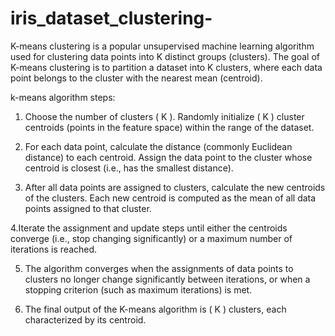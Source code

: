 # iris_dataset_clustering-
K-means clustering is a popular unsupervised machine learning algorithm used for clustering data points into K distinct groups (clusters). The goal of K-means clustering is to partition a dataset into K clusters, where each data point belongs to the cluster with the nearest mean (centroid).

k-means algorithm steps:

1. Choose the number of clusters \( K \).
   Randomly initialize \( K \) cluster centroids (points in the feature space) within the range of the dataset.

2.  For each data point, calculate the distance (commonly Euclidean distance) to each centroid.
    Assign the data point to the cluster whose centroid is closest (i.e., has the smallest distance).

3. After all data points are assigned to clusters, calculate the new centroids of the clusters.
   Each new centroid is computed as the mean of all data points assigned to that cluster.

4.Iterate the assignment and update steps until either the centroids converge (i.e., stop changing significantly) or a maximum number of iterations is reached.

5. The algorithm converges when the assignments of data points to clusters no longer change significantly between iterations, or when a stopping criterion (such as maximum iterations) is met.

6.  The final output of the K-means algorithm is \( K \) clusters, each characterized by its centroid.
